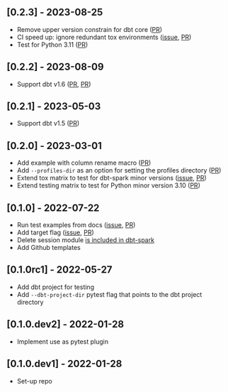 ## [0.2.3] - 2023-08-25

- Remove upper version constrain for dbt core ([PR](https://github.com/godatadriven/pytest-dbt-core/pull/43))
- CI speed up: ignore redundant tox environments ([issue](https://github.com/godatadriven/pytest-dbt-core/issues/44), [PR](https://github.com/godatadriven/pytest-dbt-core/pull/45))
- Test for Python 3.11 ([PR](https://github.com/godatadriven/pytest-dbt-core/pull/41))

## [0.2.2] - 2023-08-09

- Support dbt v1.6 ([PR](https://github.com/godatadriven/pytest-dbt-core/pull/37), [PR](https://github.com/godatadriven/pytest-dbt-core/pull/38))

## [0.2.1] - 2023-05-03

- Support dbt v1.5 ([PR](https://github.com/godatadriven/pytest-dbt-core/pull/34))

## [0.2.0] - 2023-03-01

- Add example with column rename macro ([PR](https://github.com/godatadriven/pytest-dbt-core/pull/19))
- Add `--profiles-dir` as an option for setting the profiles directory ([PR](https://github.com/godatadriven/pytest-dbt-core/pull/25))
- Extend tox matrix to test for dbt-spark minor versions ([issue](https://github.com/godatadriven/pytest-dbt-core/issues/28), [PR](https://github.com/godatadriven/pytest-dbt-core/pull/29))
- Extend testing matrix to test for Python minor version 3.10 ([PR](https://github.com/godatadriven/pytest-dbt-core/pull/30))

## [0.1.0] - 2022-07-22

- Run test examples from docs ([issue](https://github.com/godatadriven/pytest-dbt-core/issues/14), [PR](https://github.com/godatadriven/pytest-dbt-core/pull/17))
- Add target flag ([issue](https://github.com/godatadriven/pytest-dbt-core/issues/11), [PR](https://github.com/godatadriven/pytest-dbt-core/pull/13))
- Delete session module [is included in dbt-spark](https://github.com/dbt-labs/dbt-spark/issues/272)
- Add Github templates

## [0.1.0rc1] - 2022-05-27

- Add dbt project for testing
- Add `--dbt-project-dir` pytest flag that points to the dbt project directory

## [0.1.0.dev2] - 2022-01-28

- Implement use as pytest plugin

## [0.1.0.dev1] - 2022-01-28

- Set-up repo
